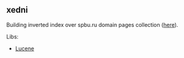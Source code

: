 ## xedni

Building inverted index over spbu.ru domain pages collection 
([here](https://drive.google.com/open?id=1YIJSFuU4NAsGg4jWjD_00rhqGSkWeYOk)).

Libs:
- [Lucene](https://lucene.apache.org/)
